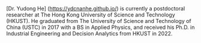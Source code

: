 [Dr. Yudong He] (https://ydcnanhe.github.io/) is currently a postdoctoral researcher at The Hong Kong University of Science and Technology (HKUST). He graduated from The University of Science and Technology of China (USTC) in 2017 with a BS in Applied Physics, and received his Ph.D. in Industrial Engineering and Decision Analytics from HKUST in 2022.
